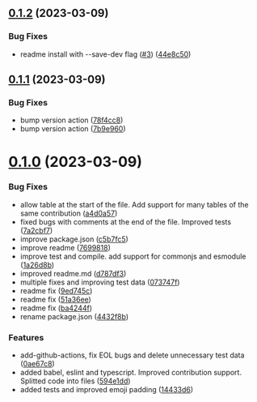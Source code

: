 ## [0.1.2](https://github.com/jeronimoek/markdown-vscode-contributions/compare/v0.1.1...v0.1.2) (2023-03-09)


### Bug Fixes

* readme install with --save-dev flag ([#3](https://github.com/jeronimoek/markdown-vscode-contributions/issues/3)) ([44e8c50](https://github.com/jeronimoek/markdown-vscode-contributions/commit/44e8c50d8500e6aa963a2888cb1a6edb25d4ce85))



## [0.1.1](https://github.com/jeronimoek/markdown-vscode-contributions/compare/v0.1.0...v0.1.1) (2023-03-09)


### Bug Fixes

* bump version action ([78f4cc8](https://github.com/jeronimoek/markdown-vscode-contributions/commit/78f4cc81cb6f236a93fa999533f99db01ab5be5f))
* bump version action ([7b9e960](https://github.com/jeronimoek/markdown-vscode-contributions/commit/7b9e96028133475b625ddd5f2e1aa515dad137cc))



# [0.1.0](https://github.com/jeronimoek/markdown-vscode-contributions/compare/594e1dd0a4cf5ece95c22bb618a56976929e46ce...v0.1.0) (2023-03-09)


### Bug Fixes

* allow table at the start of the file. Add support for many tables of the same contribution ([a4d0a57](https://github.com/jeronimoek/markdown-vscode-contributions/commit/a4d0a57b20d1c430df430899dc4cebb1e3843d70))
* fixed bugs with comments at the end of the file. Improved tests ([7a2cbf7](https://github.com/jeronimoek/markdown-vscode-contributions/commit/7a2cbf75f593d15f8561e5e06a819e0e736f0ac6))
* improve package.json ([c5b7fc5](https://github.com/jeronimoek/markdown-vscode-contributions/commit/c5b7fc583ef3dfdb4defd9b28e7dbe1f6e4b66c0))
* improve readme ([7699818](https://github.com/jeronimoek/markdown-vscode-contributions/commit/7699818e816458e37b2255c33e802ea56d235c65))
* improve test and compile. add support for commonjs and esmodule ([1a26d8b](https://github.com/jeronimoek/markdown-vscode-contributions/commit/1a26d8b51b4e056fe942c333e1c38b09aa62b2ef))
* improved readme.md ([d787df3](https://github.com/jeronimoek/markdown-vscode-contributions/commit/d787df3d57476091d33e46a6d844464249820757))
* multiple fixes and improving test data ([073747f](https://github.com/jeronimoek/markdown-vscode-contributions/commit/073747f3aa4a79e5b2878b7b8264a2917f6b775a))
* readme fix ([9ed745c](https://github.com/jeronimoek/markdown-vscode-contributions/commit/9ed745c788761d5b1475e6ae5d23362f077e5fb7))
* readme fix ([51a36ee](https://github.com/jeronimoek/markdown-vscode-contributions/commit/51a36ee98966a3d4b8b181e61d1b01f7a9986f61))
* readme fix ([ba4244f](https://github.com/jeronimoek/markdown-vscode-contributions/commit/ba4244f2baa657a7257db3fdbff45f2b8bee30a6))
* rename package.json ([4432f8b](https://github.com/jeronimoek/markdown-vscode-contributions/commit/4432f8b558659745257583e9eaca33871b3c1dac))


### Features

* add-github-actions, fix EOL bugs and delete unnecessary test data ([0ae67c8](https://github.com/jeronimoek/markdown-vscode-contributions/commit/0ae67c8a545feae0ebae8a69b815c040f108d0ea))
* added babel, eslint and typescript. Improved contribution support. Splitted code into files ([594e1dd](https://github.com/jeronimoek/markdown-vscode-contributions/commit/594e1dd0a4cf5ece95c22bb618a56976929e46ce))
* added tests and improved emoji padding ([14433d6](https://github.com/jeronimoek/markdown-vscode-contributions/commit/14433d600d768f770ea2cd08c84245964076e1dc))



